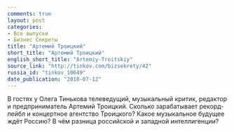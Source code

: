 ```yaml
---
comments: true
layout: post
categories:
- Все выпуски
- Бизнес Секреты
title: "Артемий Троицкий"
short_title: "Артемий Троицкий"
english_short_title: "Artemiy-Troitskiy"
source_link: "http://tinkov.com/bizsekrety/42"
russia_id: "tinkov_10649"
date_publication: "2010-07-12"
---
```

В гостях у Олега Тинькова телеведущий, музыкальный критик, редактор и предприниматель Артемий Троицкий. Сколько зарабатывает рекорд-лейбл и концертное агентство Троицкого? Какое музыкальное будущее ждёт Россию? В чём разница российской и западной интеллигенции?
